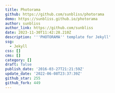 ```yaml
---
title: Photorama
github: https://github.com/sunbliss/photorama
demo: https://sunbliss.github.io/photorama
author: sunbliss
author_link: https://github.com/sunbliss
date: 2023-11-30T11:42:28.210Z
description: '''PHOTORAMA'' template for Jekyll'
ssg:
  - Jekyll
css: []
cms: []
category: []
draft: false
publish_date: '2016-03-27T21:21:59Z'
update_date: '2022-06-08T23:37:39Z'
github_star: 255
github_fork: 449
---
```

